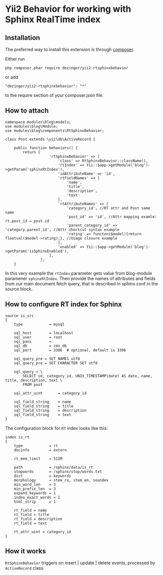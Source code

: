 # Yii2 Behavior for working with Sphinx RealTime index


## Installation
The preferred way to install this extension is through [composer](https://getcomposer.org/).

Either run
~~~
php composer.phar require dezinger/yii2-rtsphinxbehavior
~~~
or add
~~~
"dezinger/yii2-rtsphinxbehavior": "*"
~~~
to the require section of your composer.json file.


## How to attach

```
namespace modules\blog\models;
use modules\blog\Module;
use modules\blog\components\RtSphinxBehavior;

class Post extends \yii\db\ActiveRecord {

    public function behaviors() {
        return [
                    'rtSphinxBehavior' => [
                        'class' => RtSphinxBehavior::className(),
                        'rtIndex' => Yii::$app->getModule('blog')->getParam('sphinxRtIndex'),
                        'idAttributeName' => 'id',
                        'rtFieldNames' => [
                            'name', 
                            'title', 
                            'description', 
                            'text'
                        ],
                        'rtAttributeNames' => [
                            'category_id', //RT attr and Post same name
                            'post_id' => 'id', //Attr mapping examle: rt.post_id = post.id
                            'parent_category_id' => 'category.parent_id', //Attr shortcut syntax example
                            'rating' => functon($model){return floatval($model->rating);}, //Usage closure example
                        ],
                        'enabled' => Yii::$app->getModule('blog')->getParam('isSphinxEnabled'),
                    ],
                ];   
    }
```

In this very example the `rtIndex` parameter gets value from blog-module paramener `sphinxRtIndex`.
Then provide the names of attributes and fields from our main document fetch query, that is described in sphinx.conf in the source block.

## How to configure RT index for Sphinx

```
source is_src
{
	type			= mysql

	sql_host		= localhost
	sql_user		= root
	sql_pass		=
	sql_db			= cms_db
	sql_port		= 3306	# optional, default is 3306

	sql_query_pre = SET NAMES utf8
    sql_query_pre = SET CHARACTER SET utf8
	
	sql_query = \
		SELECT id, category_id, UNIX_TIMESTAMP(date) AS date, name, title, description, text \
		FROM post

	sql_attr_uint		= category_id
	
	sql_field_string    = name
	sql_field_string    = title
	sql_field_string    = description	
	sql_field_string    = text	
}
```

The configuration block for `RT` index looks like this:

```
index is_rt
{
	type			= rt
	docinfo			= extern
	
	rt_mem_limit	= 512M

	path			= /sphinx/data/is_rt
	stopwords		= /sphinx/stop/words.txt
	dict			= keywords
	morphology		= stem_ru, stem_en, soundex
	min_word_len	= 3
	min_prefix_len 	= 3
	expand_keywords	= 1
	index_exact_words = 1
	html_strip 		= 1
	
	rt_field = name 	
	rt_field = title
	rt_field = description
	rt_field = text
	
	rt_attr_uint = category_id
}
```

## How it works

`RtSphinxBehavior` triggers on insert | update | delete events, processed by `ActiveRecord` class.